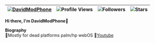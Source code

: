 | [![DavidModPhone](https://img.shields.io/badge/DavidModPhone-<COLOR>.svg)](https://shields.io/) | ![Profile Views](https://komarev.com/ghpvc/?username=davidmodphone&color=green) | ![Followers](https://img.shields.io/github/followers/davidmodphone) | ![Stars](https://img.shields.io/github/stars/davidmodphone?label=Profile%20Stars&logo=Profile%20stars&logoColor=g) |
--| --| --| --|


<b>Hi there, I'm DavidModPhone</b>👋<br>


<b>Biography</b><br>
📱Mostly for dead platforms palm/hp webOS
📧[Youtube](https://www.youtube.com/@davidmodphone4556)
